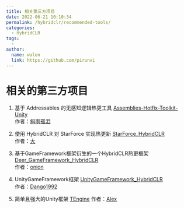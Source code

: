 ```yaml
---
title: 相关第三方项目
date: 2022-06-21 10:10:34
permalink: /hybridclr/recommended-tools/
categories:
  - HybridCLR
tags:
  - 
author: 
  name: walon
  link: https://github.com/pirunxi
---
```


# 相关的第三方项目

1. 基于 Addressables 的无感知逻辑热更工具 [Assemblies-Hotfix-Toolkit-Unity](https://github.com/Bian-Sh/Assemblies-Hotfix-Toolkit-Unity)   
作者：[斜雨孤泪](https://github.com/Bian-Sh)   

1. 使用 HybridCLR 对 StarForce 实现热更新 [StarForce_HybridCLR](https://github.com/GREAT1217/StarForce_HuaTuo)  
作者：[大](https://github.com/GREAT1217)   

1. 基于GameFramework框架衍生的一个HybridCLR热更框架 [Deer_GameFramework_HybridCLR](https://github.com/It-Life/Deer_GameFramework_hybridclr_huatuo)  
作者：[onion](https://github.com/It-Life)  

1. UnityGameFramework框架 [UnityGameFramework_HybridCLR](https://github.com/Dango1992/UnityGameFramework_Huatuo)  
作者：[Dango1992](https://github.com/Dango1992)  

1. 简单且强大的Unity框架 [TEngine](https://github.com/ALEXTANGXIAO/TEngine)
作者：[Alex](https://github.com/ALEXTANGXIAO)

